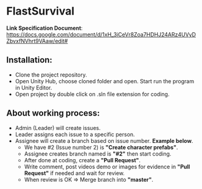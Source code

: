 # FlastSurvival

**Link Specification Document**: https://docs.google.com/document/d/1xH_3iCeVr8Zoa7HDHJ24ARz4UVyDZbvxfNVhrt9VAaw/edit#

## Installation:
- Clone the project repository.
- Open Unity Hub, choose cloned folder and open. Start run the program in Unity Editor.
- Open project by double click on .sln file extension for coding.

## About working process:
- Admin (Leader) will create issues.
- Leader assigns each issue to a specific person.
- Assignee will create a branch based on issue number. **Example below**.
  - We have #2 (Issue number 2) is **"Create character prefabs"**.
  - Assignee creates branch named is **"#2"** then start coding.
  - After done at coding, create a **"Pull Request"**.
  - Write comment, post videos demo or images for evidence in **"Pull Request"** if needed and wait for review.
  - When review is OK => Merge branch into **"master"**.
